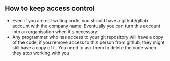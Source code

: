 
## How to keep access control

- Even if you are not writing code, you should have a github/gitlab account with the company name. Eventually you can turn this account into an organisation when it's necessary
- Any programmer who has access to your git repository will have a copy of the code, if you remove access to this person from github, they might still have a copy of it. You need to ask them to delete the code when they stop working with you

